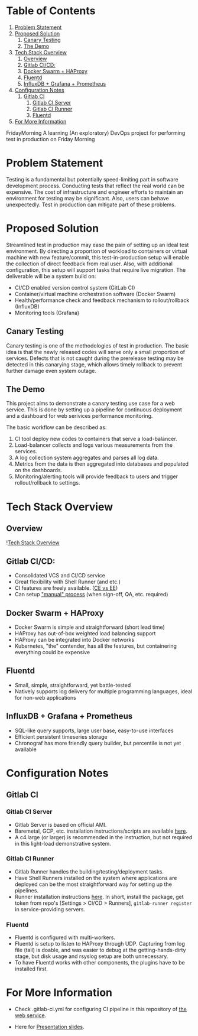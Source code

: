 
# Table of Contents

1.  [Problem Statement](#org078dc04)
2.  [Proposed Solution](#orga957c65)
    1.  [Canary Testing](#orga673fba)
    2.  [The Demo](#orga44ba7d)
3.  [Tech Stack Overview](#orgcfaa68e)
    1.  [Overview](#org9d6e2e9)
    2.  [Gitlab CI/CD:](#orgb65640d)
    3.  [Docker Swarm + HAProxy](#org4cfb5e4)
    4.  [Fluentd](#orgf1835b6)
    5.  [InfluxDB + Grafana + Prometheus](#orga4c9f76)
4.  [Configuration Notes](#org54e7ebb)
    1.  [Gitlab CI](#orgd18f769)
        1.  [Gitlab CI Server](#org5db5a5c)
        2.  [Gitlab CI Runner](#org5640968)
        3.  [Fluentd](#orgd00a037)
5.  [For More Information](#orge5fd999)


FridayMorning
A learning (An exploratory) DevOps project for performing test in production on Friday Morning


<a id="org078dc04"></a>

# Problem Statement

Testing is a fundamental but potentially speed-limiting part in software development process.
Conducting tests that reflect the real world can be expensive.
The cost of infrastructure and engineer efforts to maintain an environment for testing may be significant.
Also, users can behave unexpectedly. 
Test in production can mitigate part of these problems.


<a id="orga957c65"></a>

# Proposed Solution

Streamlined test in production may ease the pain of setting up an ideal test environment.
By directing a proportion of workload to containers or virtual machine with new feature/commit,
this test-in-production setup will enable the collection of direct feedback from real user.
Also, with additional configuration, this setup will support tasks that require live migration.
The deliverable will be a system build on:

-   CI/CD enabled version control system (GitLab CI)
-   Container/virtual machine orchestration software (Docker Swarm)
-   Health/performance check and feedback mechanism to rollout/rollback (InfluxDB)
-   Monitoring tools (Grafana)


<a id="orga673fba"></a>

## Canary Testing

Canary testing is one of the methodologies of test in production.
The basic idea is that the newly released codes will serve only a small proportion of services.
Defects that is not caught during the prerelease testing may be detected in this canarying stage, 
which allows timely rollback to prevent further damage even system outage.


<a id="orga44ba7d"></a>

## The Demo

This project aims to demonstrate a canary testing use case for a web service.
This is done by setting up a pipeline for continuous deployment and a dashboard for web serivices performance monitoring.

The basic workflow can be described as:

1.  CI tool deploy new codes to containers that serve a load-balancer.
2.  Load-balancer collects and logs various measurements from the services.
3.  A log collection system aggregates and parses all log data.
4.  Metrics from the data is then aggregated into databases and populated on the dashboards.
5.  Monitoring/alerting tools will provide feedback to users and trigger rollout/rollback to settings.


<a id="orgcfaa68e"></a>

# Tech Stack Overview


<a id="org9d6e2e9"></a>

## Overview

\![Tech Stack Overview](./static/tech-stack.png)


<a id="orgb65640d"></a>

## Gitlab CI/CD:

-   Consolidated VCS and CI/CD service
-   Great flexibility with Shell Runner (and etc.)
-   CI features are freely available. ([CE vs EE](https://about.gitlab.com/images/feature_page/gitlab-features.pdf))
-   Can setup ["manual" process](https://about.gitlab.com/2016/08/26/ci-deployment-and-environments/) (when sign-off, QA, etc. required)


<a id="org4cfb5e4"></a>

## Docker Swarm + HAProxy

-   Docker Swarm is simple and straightforward (short lead time)
-   HAProxy has out-of-box weighted load balancing support
-   HAProxy can be integrated into Docker networks
-   Kubernetes, "the" contender, has all the features, but containering everything could be expensive


<a id="orgf1835b6"></a>

## Fluentd

-   Small, simple, straightforward, yet battle-tested
-   Natively supports log delivery for multiple programming languages, ideal for non-web applications


<a id="orga4c9f76"></a>

## InfluxDB + Grafana + Prometheus

-   SQL-like query supports, large user base, easy-to-use interfaces
-   Efficient persistent timeseries storage
-   Chronograf has more friendly query builder, but percentile is not yet available


<a id="org54e7ebb"></a>

# Configuration Notes


<a id="orgd18f769"></a>

## Gitlab CI


<a id="org5db5a5c"></a>

### Gitlab CI Server

-   Gitlab Server is based on official AMI.
-   Baremetal, GCP, etc. installation instructions/scripts are available [here](https://about.gitlab.com/installation/).
-   A c4.large (or larger) is recommended in the instruction, but not required in this light-load demonstrative system.


<a id="org5640968"></a>

### Gitlab CI Runner

-   Gitlab Runner handles the building/testing/deployment tasks.
-   Have Shell Runners installed on the system where applications are deployed can be the most straightforward way for setting up the pipelines.
-   Runner installation instructions [here](https://docs.gitlab.com/runner/install/). In short, install the package, get token from repo's [Settings > CI/CD > Runners], `gitlab-runner register` in service-providing servers.


<a id="orgd00a037"></a>

### Fluentd

-   Fluentd is configured with multi-workers.
-   Fluentd is setup to listen to HAProxy through UDP. Capturing from log file (tail) is doable, and was easier to debug at the getting-hands-dirty stage, but disk usage and rsyslog setup are both unnecessary.
-   To have Fluentd works with other components, the plugins have to be installed first.


<a id="orge5fd999"></a>

# For More Information

-   Check .gitlab-ci.yml for configuring CI pipeline in this repository of [the web service](https://gitlab.frimorn.net/FridayMorning/).

-   Here for [Presentation slides](https://goo.gl/4P3o8M).

